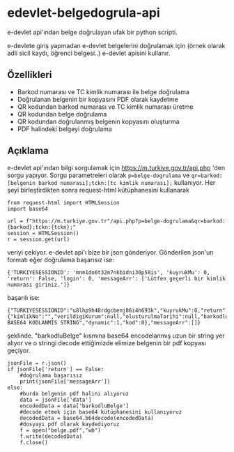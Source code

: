 # edevlet-belgedogrula-api
e-devlet api'ından belge doğrulayan ufak bir python scripti.

e-devlete giriş yapmadan e-devlet belgelerini doğrulamak için (örnek olarak adli sicil kaydı, öğrenci belgesi..) e-devlet apisini kullanır.
## Özellikleri

 - Barkod numarası ve TC kimlik numarası ile belge doğrulama
 - Doğrulanan belgenin bir kopyasını PDF olarak kaydetme
 - QR kodundan barkod numarası ve TC kimlik numarası üretme
 - QR kodundan belge doğrulama
 - QR kodundan doğrulanmış belgenin kopyasını oluşturma
 - PDF halindeki belgeyi doğrulama

## Açıklama

e-devlet api'ından bilgi sorgulamak için https://m.turkiye.gov.tr/api.php 'den sorgu yapıyor. Sorgu parametreleri olarak `p=belge-dogrulama` ve `qr=barkod:[belgenin barkod numarası];tckn:[tc kimlik numarası];` kullanıyor. 
Her şeyi birleştirdikten sonra request-html kütüphanesini kullanarak

    from request-html import HTMLSession
    import base64
    
    url = f"https://m.turkiye.gov.tr"/api.php?p=belge-dogrulama&qr=barkod:{barkod};tckn:{tckn};"
    session = HTMLSession()
    r = session.get(url)

veriyi çekiyor.
e-devlet api'ı bize bir json gönderiyor. Gönderilen json'un formatı eğer doğrulama başarısız ise:



    {'TURKIYESESSIONID': 'mnm1do6t32m7nkbidni30p58is', 'kuyrukMu': 0, 'return': False, 'login': 0, 'messageArr': ['Lütfen geçerli bir kimlik numarası giriniz.']}
 

başarılı ise:

    {"TURKIYESESSIONID":"u8lhp9h48rdgcbenj86i4h693k","kuyrukMu":0,"return":true,"login":0,"data":{"kimlikNo":"","verildigiKurum":null,"olusturulmaTarihi":null,"barkodluBelge":"UZUN BASE64 KODLANMIS STRING","dynamic":1,"kod":0},"messageArr":[]}
    
şeklinde. "barkodluBelge" kısmına base64 encodelanmış uzun bir string yer alıyor ve o stringi decode ettiğimizde elimize belgenin bir pdf kopyası geçiyor.

    jsonFile = r.json()
    if jsonFile['return'] == False:
	    #doğrulama başarısız
	    print(jsonFile['messageArr'])
	else:
		#burda belgenin pdf halini alıyoruz
		data = jsonFile['data']
		encodedData = data['barkodluBelge']
		#decode etmek için base64 kütüphanesini kullanıyoruz
		decodedData = base64.b64decode(encodedData)
		#dosyayı pdf olarak kaydediyoruz
		f = open("belge.pdf","wb")
		f.write(decodedData)
		f.close()
	
    

 


